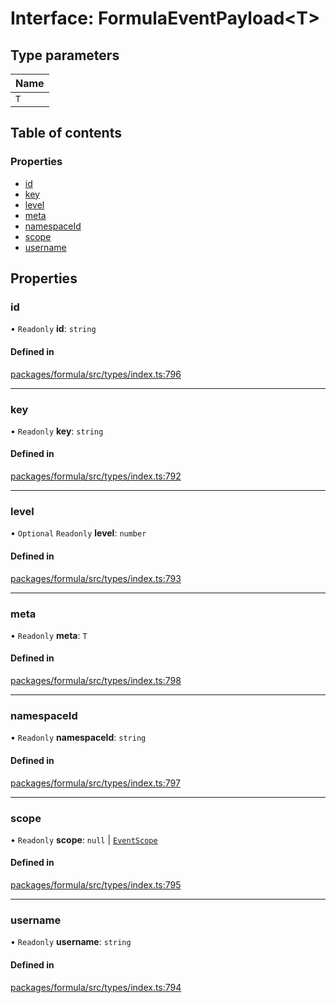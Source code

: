 # Interface: FormulaEventPayload<T\>

## Type parameters

| Name |
| :--- |
| `T`  |

## Table of contents

### Properties

- [id](FormulaEventPayload.md#id)
- [key](FormulaEventPayload.md#key)
- [level](FormulaEventPayload.md#level)
- [meta](FormulaEventPayload.md#meta)
- [namespaceId](FormulaEventPayload.md#namespaceid)
- [scope](FormulaEventPayload.md#scope)
- [username](FormulaEventPayload.md#username)

## Properties

### <a id="id" name="id"></a> id

• `Readonly` **id**: `string`

#### Defined in

[packages/formula/src/types/index.ts:796](https://github.com/mashcard/mashcard/blob/main/packages/formula/src/types/index.ts#L796)

---

### <a id="key" name="key"></a> key

• `Readonly` **key**: `string`

#### Defined in

[packages/formula/src/types/index.ts:792](https://github.com/mashcard/mashcard/blob/main/packages/formula/src/types/index.ts#L792)

---

### <a id="level" name="level"></a> level

• `Optional` `Readonly` **level**: `number`

#### Defined in

[packages/formula/src/types/index.ts:793](https://github.com/mashcard/mashcard/blob/main/packages/formula/src/types/index.ts#L793)

---

### <a id="meta" name="meta"></a> meta

• `Readonly` **meta**: `T`

#### Defined in

[packages/formula/src/types/index.ts:798](https://github.com/mashcard/mashcard/blob/main/packages/formula/src/types/index.ts#L798)

---

### <a id="namespaceid" name="namespaceid"></a> namespaceId

• `Readonly` **namespaceId**: `string`

#### Defined in

[packages/formula/src/types/index.ts:797](https://github.com/mashcard/mashcard/blob/main/packages/formula/src/types/index.ts#L797)

---

### <a id="scope" name="scope"></a> scope

• `Readonly` **scope**: `null` \| [`EventScope`](EventScope.md)

#### Defined in

[packages/formula/src/types/index.ts:795](https://github.com/mashcard/mashcard/blob/main/packages/formula/src/types/index.ts#L795)

---

### <a id="username" name="username"></a> username

• `Readonly` **username**: `string`

#### Defined in

[packages/formula/src/types/index.ts:794](https://github.com/mashcard/mashcard/blob/main/packages/formula/src/types/index.ts#L794)
